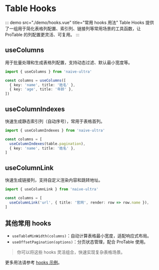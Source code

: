 # Table Hooks

::: demo src="./demo/hooks.vue" title="常用 hooks 用法"
Table Hooks 提供了一组用于简化表格列配置、索引列、链接列等常用场景的工具函数，让 ProTable 的列配置更灵活、可复用。
:::

## useColumns

用于批量处理和生成表格列配置，支持动态过滤、默认最小宽度等。

```ts
import { useColumns } from 'naive-ultra'

const columns = useColumns([
  { key: 'name', title: '姓名' },
  { key: 'age', title: '年龄' },
])
```

## useColumnIndexes

快速生成静态索引列（自动序号），常用于表格首列。

```ts
import { useColumnIndexes } from 'naive-ultra'

const columns = [
  useColumnIndexes(table.pagination),
  { key: 'name', title: '姓名' },
]
```

## useColumnLink

快速生成链接列，支持自定义渲染内容和跳转地址。

```ts
import { useColumnLink } from 'naive-ultra'

const columns = [
  useColumnLink('url', { title: '官网', render: row => row.name }),
]
```

## 其他常用 hooks

- `useTableMinWidth(columns)`：自动计算表格最小宽度，适配响应式布局。
- `useOffsetPagination(options)`：分页状态管理，配合 ProTable 使用。

> 你可以将这些 hooks 灵活组合，快速实现复杂表格场景。

更多用法请参考 [hooks 示例](./demo/hooks.vue)。
